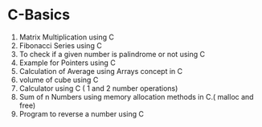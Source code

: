 # C-Basics
1) Matrix Multiplication using C
2) Fibonacci Series using C
3) To check if a given number is palindrome or not using C
4) Example for Pointers using C
5) Calculation of Average using Arrays concept in C
6) volume of cube using C
7) Calculator using C ( 1 and 2 number operations)
8) Sum of n Numbers using memory allocation methods in C.( malloc and free)
9) Program to reverse a number using C
